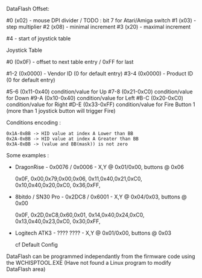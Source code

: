 DataFlash Offset:

#0 (x02) - mouse DPI divider / TODO : bit 7 for Atari/Amiga switch
#1 (x03) - step multiplier
#2 (x08) - minimal increment
#3 (x20) - maximal increment

#4 - start of joystick table

Joystick Table

#0 (0x0F) - offset to next table entry / 0xFF for last

#1-2 (0x0000) - Vendor ID (0 for default entry)
#3-4 (0x0000) - Product ID (0 for default entry)

#5-6 (0x11-0x40) condition/value for Up
#7-8 (0x21-0xC0) condition/value for Down
#9-A (0x10-0x40) condition/value for Left
#B-C (0x20-0xC0) condition/value for Right
#D-E (0x33-0xFF) condition/value for Fire Button 1 (more than 1 joystick button will trigger Fire)

Conditions encoding :

    0x1A-0xBB -> HID value at index A Lower than BB
    0x2A-0xBB -> HID value at index A Greater than BB
    0x3A-0xBB -> (value and BB(mask)) is not zero

Some examples :

- DragonRise - 0x0076 / 0x0006 - X,Y @ 0x01/0x00, buttons @ 0x06

    0x0F, 0x00,0x79,0x00,0x06, 0x11,0x40,0x21,0xC0, 0x10,0x40,0x20,0xC0, 0x36,0xFF,	

- 8bitdo / SN30 Pro - 0x2DC8 / 0x6001 - X,Y @ 0x04/0x03, buttons @ 0x00

    0x0F, 0x2D,0xC8,0x60,0x01, 0x14,0x40,0x24,0xC0, 0x13,0x40,0x23,0xC0,	0x30,0xFF,

- Logitech ATK3 - ???? ???? - X,Y @ 0x01/0x00, buttons @ 0x03

    cf Default Config

DataFlash can be programmed independantly from the firmware code using the WCHISPTOOL.EXE
(Have not found a Linux program to modify DataFlash area)    

